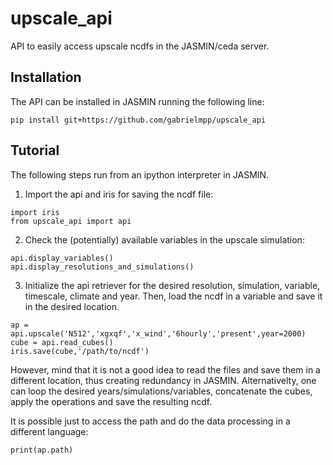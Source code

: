 # upscale_api
API to easily access upscale ncdfs in the JASMIN/ceda server.
## Installation
The API can be installed in JASMIN running the following line:
```
pip install git+https://github.com/gabrielmpp/upscale_api
```
## Tutorial
The following steps run from an ipython interpreter in JASMIN.

1) Import the api and iris for saving the ncdf file:
```
import iris
from upscale_api import api
```
2) Check the (potentially) available variables in the upscale simulation:

```
api.display_variables()
api.display_resolutions_and_simulations()
```

3) Initialize the api retriever for the desired resolution, simulation, variable, timescale, climate and year. 
Then, load the ncdf in a variable and save it in the desired location.

```
ap = api.upscale('N512','xgxqf','x_wind','6hourly','present',year=2000)
cube = api.read_cubes()
iris.save(cube,'/path/to/ncdf')
```
However, mind that it is not a good idea to read the files and save them in a different location, thus creating redundancy in JASMIN. 
Alternativelty, one can loop the desired years/simulations/variables, concatenate the cubes, apply the operations and save the resulting ncdf.

It is possible just to access the path and do the data processing in a different language:
```
print(ap.path)
```




